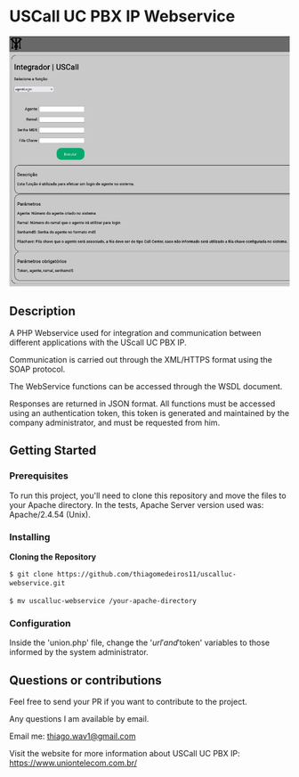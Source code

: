 # USCall UC PBX IP Webservice

![Preview-Screens](https://github.com/thiagomedeiros11/uscalluc-webservice/blob/main/preview.png)


## Description

A PHP Webservice used for integration and communication between different applications with the UScall UC PBX IP.

Communication is carried out through the XML/HTTPS format using the SOAP protocol.

The WebService functions can be accessed through the WSDL document.

Responses are returned in JSON format. All functions must be accessed using an authentication token, this token is generated and maintained by the company administrator, and must be requested from him.

## Getting Started

### Prerequisites
To run this project, you'll need to clone this repository and move the files to your Apache directory.
In the tests, Apache Server version used was: Apache/2.4.54 (Unix).

### Installing

**Cloning the Repository**

```
$ git clone https://github.com/thiagomedeiros11/uscalluc-webservice.git

$ mv uscalluc-webservice /your-apache-directory
```

### Configuration
Inside the 'union.php' file, change the '$url' and '$token' variables to those informed by the system administrator.


## Questions or contributions
Feel free to send your PR if you want to contribute to the project.

Any questions I am available by email.

Email me: thiago.wav1@gmail.com

Visit the website for more information about USCall UC PBX IP: https://www.uniontelecom.com.br/
